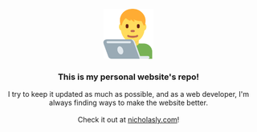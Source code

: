 <p align="center">
  <img src="public/logo.png" width="100"></img>
</p>
<h3 align="center">This is my personal website's repo!</h3>
<p align="center">
  I try to keep it updated as much as possible, and as a web developer, I'm always finding ways to make the website better.
  </br><br/>
  Check it out at <a href="https://nicholasly.com/">nicholasly.com</a>!
</p>
